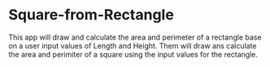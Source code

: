 # Square-from-Rectangle

This app will draw and calculate the area and perimeter of a rectangle base on a user input values of Length and Height.  Them will draw ans calculate the area and perimiter of a square using the input values for the rectangle.
